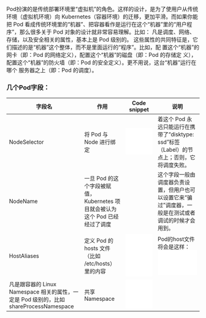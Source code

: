 Pod扮演的是传统部署环境里“虚拟机”的角色。这样的设计，是为了使用户从传统环境（虚拟机环境）向
Kubernetes（容器环境）的迁移，更加平滑。而如果你能把 Pod 看成传统环境里的“机器”、把容器看作是运行在这个“机器”里的“用户程
序”，那么很多关于 Pod 对象的设计就非常容易理解。比如： 凡是调度、网络、存储，以及安全相关的属性，基本上是 Pod 级别的。
这些属性的共同特征是，它们描述的是“机器”这个整体，而不是里面运行的“程序”。比如，配
置这个“机器”的网卡（即：Pod 的网络定义），配置这个“机器”的磁盘（即：Pod 的存储定
义），配置这个“机器”的防火墙（即：Pod 的安全定义）。更不用说，这台“机器”运行在哪个
服务器之上（即：Pod 的调度）。

### 几个Pod字段：
| 字段名                                                       | 作用                                                         | Code snippet                                                 | 说明                                                         |
| ------------------------------------------------------------ | ------------------------------------------------------------ | ------------------------------------------------------------ | ------------------------------------------------------------ |
| NodeSelector                                                 | 将 Pod 与 Node 进行绑定                                      | ![carbon](https://raw.githubusercontent.com/boatrainlsz/my-image-hosting/main/carbon.svg) | 着这个 Pod 永远只能运行在携带了“disktype: ssd”标签（Label）的节点上；否则，它将调度失败。 |
| NodeName                                                     | 一旦 Pod 的这个字段被赋值，Kubernetes 项目就会被认为这个 Pod 已经经过了调度 |                                                              | 这个字段一般由调度器负责设置，但用户也可以设置它来“骗过”调度器，一般是在测试或者调试的时候才会用到。 |
| HostAliases                                                  | 定义 Pod 的 hosts 文件（比如 /etc/hosts）里的内容            | ![carbon11](https://raw.githubusercontent.com/boatrainlsz/my-image-hosting/main/carbon11.svg) | Pod的host文件将会是这样：![](https://raw.githubusercontent.com/boatrainlsz/my-image-hosting/main/carbon111.svg) |
| 凡是跟容器的 Linux Namespace 相关的属性，一定是 Pod 级别的，比如shareProcessNamespace | 共享Namespace                                                | ![carbon (1)](https://raw.githubusercontent.com/boatrainlsz/my-image-hosting/main/carbon%20(1).svg) |                                                              |

